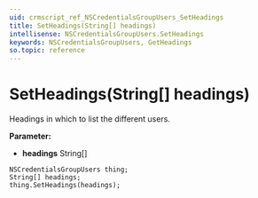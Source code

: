 ```yaml
---
uid: crmscript_ref_NSCredentialsGroupUsers_SetHeadings
title: SetHeadings(String[] headings)
intellisense: NSCredentialsGroupUsers.SetHeadings
keywords: NSCredentialsGroupUsers, GetHeadings
so.topic: reference
---
```


# SetHeadings(String[] headings)

Headings in which to list the different users.

**Parameter:** 
* **headings** String[]

```crmscript
NSCredentialsGroupUsers thing;
String[] headings;
thing.SetHeadings(headings);
```

